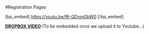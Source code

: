 #Registration Pages

[bp_embed] https://youtu.be/f6-QDxmGbW0 [/bp_embed]

[**DROPBOX VIDEO**](https://www.dropbox.com/s/prfcsfi9d8oo0um/buddyboss-platform-registration-pages.mp4?raw=1)
(To be embedded once we upload it to Youtube...)
